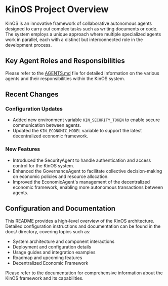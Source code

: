 # KinOS Project Overview

KinOS is an innovative framework of collaborative autonomous agents designed to carry out complex tasks such as writing documents or code. The system employs a unique approach where multiple specialized agents work in parallel, each with a distinct but interconnected role in the development process.

## Key Agent Roles and Responsibilities

Please refer to the [AGENTS.md](docs/AGENTS.md) file for detailed information on the various agents and their responsibilities within the KinOS system.

## Recent Changes

### Configuration Updates
- Added new environment variable `KIN_SECURITY_TOKEN` to enable secure communication between agents.
- Updated the `KIN_ECONOMIC_MODEL` variable to support the latest decentralized economic framework.

### New Features
- Introduced the SecurityAgent to handle authentication and access control for the KinOS system.
- Enhanced the GovernanceAgent to facilitate collective decision-making on economic policies and resource allocation.
- Improved the EconomicAgent's management of the decentralized economic framework, enabling more autonomous transactions between agents.

## Configuration and Documentation

This README provides a high-level overview of the KinOS architecture. Detailed configuration instructions and documentation can be found in the docs/ directory, covering topics such as:

- System architecture and component interactions
- Deployment and configuration details
- Usage guides and integration examples
- Roadmap and upcoming features
- Decentralized Economic Framework

Please refer to the documentation for comprehensive information about the KinOS framework and its capabilities.
